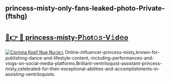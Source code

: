 ## princess-misty-only-fans​-leaked-photo​-Private-(ftshg)


# <h2><a href="https://mediaupload.pro?title=princess-misty&ref=git">🔗👉 🔴 princess-misty-P𝚑ot𝚘𝚜-V𝚒d𝚎o</a></h2>

[![Corinna Kopf Nue Nu𝚍e𝚜](https://i.imgur.com/0qMVB7G.gif)](https://mediaupload.pro?title=princess-misty&ref=git)
Online-influencer-princess-misty,known-for-publishing-dance-and-lifestyle-content,-including-performances-and-vlogs-on-social-media-platforms.Brilliant-ventriloquist-assistant-princess-misty,celebrated-for-their-exceptional-abilities-and-accomplishments-in-assisting-ventriloquists.  